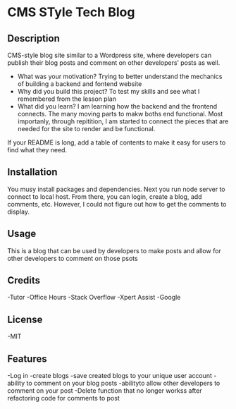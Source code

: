 # CMS STyle Tech Blog 

## Description

CMS-style blog site similar to a Wordpress site, where developers can publish their blog posts and comment on other developers’ posts as well. 

- What was your motivation?
Trying to better understand the mechanics of building a backend and fontend website 
- Why did you build this project?
To test my skills and see what I remembered from the lesson plan
- What did you learn?
I am learning how the backend and the frontend connects. The many moving parts to makw boths end functional. Most importanly, through repitition, I am started to connect the pieces that are needed for the site to render and be functional. 


If your README is long, add a table of contents to make it easy for users to find what they need.


## Installation

You musy install packages and dependencies. Next  you run node server to connect to local host. From there, you can login, create a blog, add comments, etc. However, I could not figure out how to get the comments to display.
## Usage

This is a blog that can be used by developers to make posts and allow for other developers to comment on those psots 

## Credits

-Tutor
-Office Hours
-Stack Overflow
-Xpert Assist
-Google 


## License

-MIT

## Features

-Log in 
-create blogs
-save created blogs to your unique user account
-ability to comment on your blog posts 
-abilityto allow other developers to comment on your post
-Delete function that no longer workss after refactoring code for comments to post 

